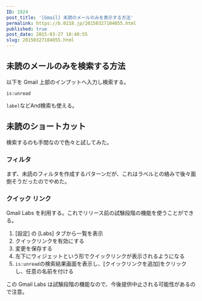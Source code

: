 ```yaml
---
ID: 1924
post_title: '[Gmail] 未読のメールのみを表示する方法'
permalink: https://b.0218.jp/20150327104055.html
published: true
post_date: 2015-03-27 10:40:55
slug: 20150327104055.html
---
```

<!--more-->

<h2>未読のメールのみを検索する方法</h2>

以下を Gmail 上部のインプットへ入力し検索する。

<pre><code>is:unread
</code></pre>

<code>label</code>などAnd検索も使える。

<h2>未読のショートカット</h2>

検索するのも手間なので色々と試してみた。

<h3>フィルタ</h3>

まず、未読のフィルタを作成するパターンだが、これはラベルとの絡みで後々面倒そうだったのでやめた。

<h3>クイック リンク</h3>

Gmail Labs を利用する。これでリリース前の試験段階の機能を使うことができる。

<ol>
 <li>[設定] の [Labs] タブから一覧を表示</li>
 <li>クイックリンクを有効にする</li>
 <li>変更を保存する</li>
 <li>左下にウィジェットという形でクイックリンクが表示されるようになる</li>
 <li><code>is:unread</code>の検索結果画面を表示し、[クイックリンクを追加]をクリックし、任意の名前を付ける</li>
</ol>

この Gmail Labs は試験段階の機能なので、今後提供中止される可能性があるので注意。